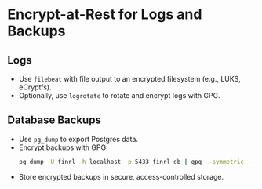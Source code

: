 # Encrypt-at-Rest for Logs and Backups

## Logs
- Use `filebeat` with file output to an encrypted filesystem (e.g., LUKS, eCryptfs).
- Optionally, use `logrotate` to rotate and encrypt logs with GPG.

## Database Backups
- Use `pg_dump` to export Postgres data.
- Encrypt backups with GPG:
  ```bash
  pg_dump -U finrl -h localhost -p 5433 finrl_db | gpg --symmetric --cipher-algo AES256 -o finrl_db_backup.sql.gpg
  ```
- Store encrypted backups in secure, access-controlled storage. 
